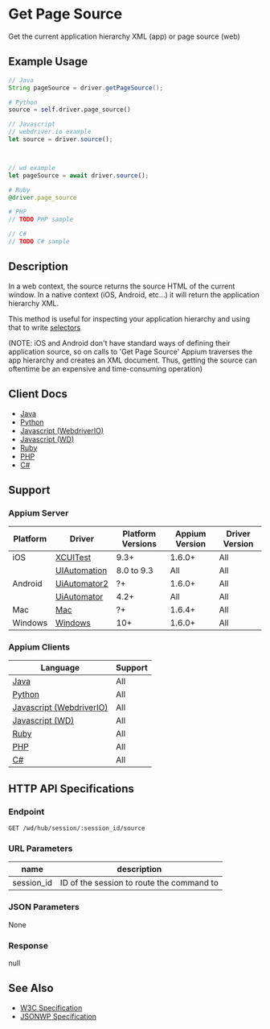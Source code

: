 # Get Page Source

Get the current application hierarchy XML (app) or page source (web)
## Example Usage

```java
// Java
String pageSource = driver.getPageSource();

```

```python
# Python
source = self.driver.page_source()

```

```javascript
// Javascript
// webdriver.io example
let source = driver.source();



// wd example
let pageSource = await driver.source();

```

```ruby
# Ruby
@driver.page_source

```

```php
# PHP
// TODO PHP sample

```

```csharp
// C#
// TODO C# sample

```


## Description

In a web context, the source returns the source HTML of the current window. In a native context (iOS, Android, etc...) it will return the application hierarchy XML.

This method is useful for inspecting your application hierarchy and using that to write [selectors](/docs/en/commands/element/find-element.md)

(NOTE: iOS and Android don't have standard ways of defining their application source, so on calls to 'Get Page Source' Appium traverses the app hierarchy 
and creates an XML document. Thus, getting the source can oftentime be an expensive and time-consuming operation) 


## Client Docs

 * [Java](https://seleniumhq.github.io/selenium/docs/api/java/org/openqa/selenium/remote/RemoteWebDriver.html#getPageSource--) 
 * [Python](http://selenium-python.readthedocs.io/api.html#selenium.webdriver.remote.webdriver.WebDriver.page_source) 
 * [Javascript (WebdriverIO)](http://webdriver.io/api/protocol/source.html) 
 * [Javascript (WD)](https://github.com/admc/wd/blob/master/lib/commands.js#L1808) 
 * [Ruby](http://www.rubydoc.info/gems/selenium-webdriver/Selenium/WebDriver/Driver:page_source) 
 * [PHP](https://github.com/appium/php-client/) 
 * [C#](https://github.com/appium/appium-dotnet-driver/) 

## Support

### Appium Server

|Platform|Driver|Platform Versions|Appium Version|Driver Version|
|--------|----------------|------|--------------|--------------|
| iOS | [XCUITest](/docs/en/drivers/ios-xcuitest.md) | 9.3+ | 1.6.0+ | All |
|  | [UIAutomation](/docs/en/drivers/ios-uiautomation.md) | 8.0 to 9.3 | All | All |
| Android | [UiAutomator2](/docs/en/drivers/android-uiautomator2.md) | ?+ | 1.6.0+ | All |
|  | [UiAutomator](/docs/en/drivers/android-uiautomator.md) | 4.2+ | All | All |
| Mac | [Mac](/docs/en/drivers/mac.md) | ?+ | 1.6.4+ | All |
| Windows | [Windows](/docs/en/drivers/windows.md) | 10+ | 1.6.0+ | All |

### Appium Clients 

|Language|Support|
|--------|-------|
|[Java](https://github.com/appium/java-client/releases/latest)| All |
|[Python](https://github.com/appium/python-client/releases/latest)| All |
|[Javascript (WebdriverIO)](http://webdriver.io/index.html)| All |
|[Javascript (WD)](https://github.com/admc/wd/releases/latest)| All |
|[Ruby](https://github.com/appium/ruby_lib/releases/latest)| All |
|[PHP](https://github.com/appium/php-client/releases/latest)| All |
|[C#](https://github.com/appium/appium-dotnet-driver/releases/latest)| All |

## HTTP API Specifications

### Endpoint

`GET /wd/hub/session/:session_id/source`

### URL Parameters

|name|description|
|----|-----------|
|session_id|ID of the session to route the command to|

### JSON Parameters

None

### Response

null

## See Also

* [W3C Specification](https://www.w3.org/TR/webdriver/#dfn-get-page-source)
* [JSONWP Specification](https://github.com/SeleniumHQ/selenium/wiki/JsonWireProtocol#sessionsessionidsource)
